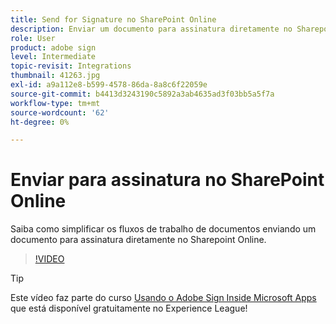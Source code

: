 ```yaml
---
title: Send for Signature no SharePoint Online
description: Enviar um documento para assinatura diretamente no Sharepoint Online
role: User
product: adobe sign
level: Intermediate
topic-revisit: Integrations
thumbnail: 41263.jpg
exl-id: a9a112e8-b599-4578-86da-8a8c6f22059e
source-git-commit: b4413d3243190c5892a3ab4635ad3f03bb5a5f7a
workflow-type: tm+mt
source-wordcount: '62'
ht-degree: 0%

---
```


# Enviar para assinatura no SharePoint Online

Saiba como simplificar os fluxos de trabalho de documentos enviando um documento para assinatura diretamente no Sharepoint Online.

>[!VIDEO](https://video.tv.adobe.com/v/41263?hidetitle=true)

>[!TIP]
>
>Este vídeo faz parte do curso [Usando o Adobe Sign Inside Microsoft Apps](https://experienceleague.adobe.com/?recommended=Sign-U-1-2020.2) que está disponível gratuitamente no Experience League!
